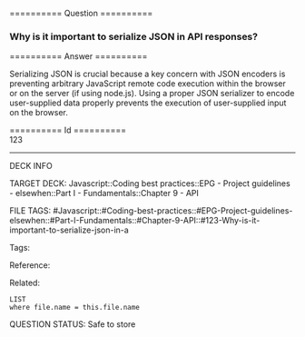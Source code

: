 ========== Question ==========  

### Why is it important to serialize JSON in API responses?  

========== Answer ==========  

Serializing JSON is crucial because a key concern with JSON encoders is preventing arbitrary JavaScript remote code execution within the browser or on the server (if using node.js). Using a proper JSON serializer to encode user-supplied data properly prevents the execution of user-supplied input on the browser.

========== Id ==========  
123

---

DECK INFO

TARGET DECK: Javascript::Coding best practices::EPG - Project guidelines - elsewhen::Part I - Fundamentals::Chapter 9 - API

FILE TAGS: #Javascript::#Coding-best-practices::#EPG-Project-guidelines-elsewhen::#Part-I-Fundamentals::#Chapter-9-API::#123-Why-is-it-important-to-serialize-json-in-a

Tags:

Reference:

Related:

```dataview
LIST
where file.name = this.file.name
```

QUESTION STATUS: Safe to store
